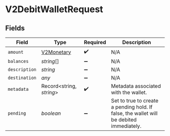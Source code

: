 # V2DebitWalletRequest


## Fields

| Field                                                                                   | Type                                                                                    | Required                                                                                | Description                                                                             |
| --------------------------------------------------------------------------------------- | --------------------------------------------------------------------------------------- | --------------------------------------------------------------------------------------- | --------------------------------------------------------------------------------------- |
| `amount`                                                                                | [V2Monetary](../../models/shared/v2monetary.md)                                         | :heavy_check_mark:                                                                      | N/A                                                                                     |
| `balances`                                                                              | *string*[]                                                                              | :heavy_minus_sign:                                                                      | N/A                                                                                     |
| `description`                                                                           | *string*                                                                                | :heavy_minus_sign:                                                                      | N/A                                                                                     |
| `destination`                                                                           | *any*                                                                                   | :heavy_minus_sign:                                                                      | N/A                                                                                     |
| `metadata`                                                                              | Record<string, *string*>                                                                | :heavy_check_mark:                                                                      | Metadata associated with the wallet.                                                    |
| `pending`                                                                               | *boolean*                                                                               | :heavy_minus_sign:                                                                      | Set to true to create a pending hold. If false, the wallet will be debited immediately. |